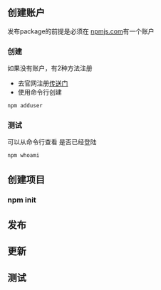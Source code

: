 ## 创建账户

发布package的前提是必须在 [npmjs.com](https://npmjs.com)有一个账户

### 创建
如果没有账户，有2种方法注册

- 去官网注册[传送门](https://www.npmjs.com/signup)
- 使用命令行创建

```javascript
npm adduser
```

### 测试

可以从命令行查看 是否已经登陆

```javascript
npm whoami
```

## 创建项目

### npm init

### 

## 发布

## 更新

## 测试

